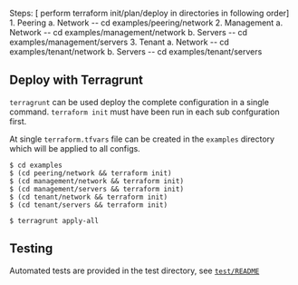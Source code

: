 Steps: [ perform terraform init/plan/deploy in directories in following order]
	1.	Peering 
		a.	Network  -- cd examples/peering/network
	2.	Management
		a.	Network  -- cd examples/management/network
		b.	Servers	    -- cd examples/management/servers
	3.	Tenant
		a.	Network  -- cd examples/tenant/network
		b.	Servers    -- cd examples/tenant/servers




## Deploy with Terragrunt

`terragrunt` can be used deploy the complete configuration in a single command.  `terraform init` must have been run in each sub confguration first.

At single `terraform.tfvars` file can be created in the `examples` directory which will be applied to all configs.

```
$ cd examples
$ (cd peering/network && terraform init)
$ (cd management/network && terraform init)
$ (cd management/servers && terraform init)
$ (cd tenant/network && terraform init)
$ (cd tenant/servers && terraform init)

$ terragrunt apply-all
```


## Testing

Automated tests are provided in the test directory, see [`test/README`](test/README.md) 